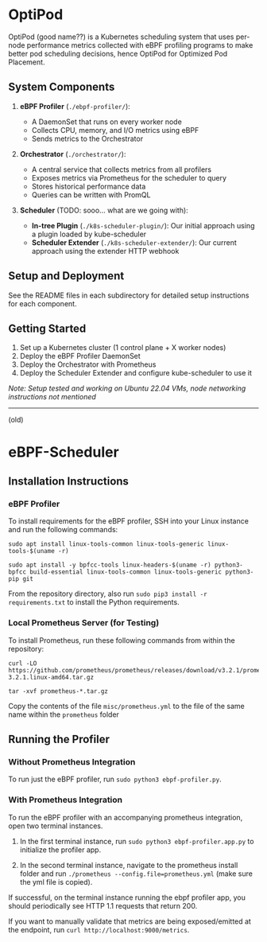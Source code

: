 # OptiPod

OptiPod (good name??) is a Kubernetes scheduling system that uses per-node performance metrics collected with eBPF profiling programs to make better pod scheduling decisions, hence OptiPod for Optimized Pod Placement.

## System Components

1. **eBPF Profiler** (`./ebpf-profiler/`): 
   - A DaemonSet that runs on every worker node
   - Collects CPU, memory, and I/O metrics using eBPF
   - Sends metrics to the Orchestrator

2. **Orchestrator** (`./orchestrator/`): 
   - A central service that collects metrics from all profilers
   - Exposes metrics via Prometheus for the scheduler to query
   - Stores historical performance data
   - Queries can be written with PromQL

3. **Scheduler** (TODO: sooo... what are we going with): 
   - **In-tree Plugin** (`./k8s-scheduler-plugin/`): Our initial approach using a plugin loaded by kube-scheduler
   - **Scheduler Extender** (`./k8s-scheduler-extender/`): Our current approach using the extender HTTP webhook

## Setup and Deployment

See the README files in each subdirectory for detailed setup instructions for each component.

## Getting Started

1. Set up a Kubernetes cluster (1 control plane + X worker nodes)
2. Deploy the eBPF Profiler DaemonSet
3. Deploy the Orchestrator with Prometheus
4. Deploy the Scheduler Extender and configure kube-scheduler to use it

*Note: Setup tested and working on Ubuntu 22.04 VMs, node networking instructions not mentioned*


---

(old)

# eBPF-Scheduler

## Installation Instructions
### eBPF Profiler
To install requirements for the eBPF profiler, SSH into your Linux instance and run the following commands:
```
sudo apt install linux-tools-common linux-tools-generic linux-tools-$(uname -r)

sudo apt install -y bpfcc-tools linux-headers-$(uname -r) python3-bpfcc build-essential linux-tools-common linux-tools-generic python3-pip git
```
From the repository directory, also run `sudo pip3 install -r requirements.txt` to install the Python requirements.

### Local Prometheus Server (for Testing)
To install Prometheus, run these following commands from within the repository:
```
curl -LO https://github.com/prometheus/prometheus/releases/download/v3.2.1/prometheus-3.2.1.linux-amd64.tar.gz

tar -xvf prometheus-*.tar.gz
```

Copy the contents of the file `misc/prometheus.yml` to the file of the same name within the `prometheus` folder


## Running the Profiler
### Without Prometheus Integration
To run just the eBPF profiler, run `sudo python3 ebpf-profiler.py`.

### With Prometheus Integration
To run the eBPF profiler with an accompanying prometheus integration, open two terminal instances.

1. In the first terminal instance, run `sudo python3 ebpf-profiler.app.py` to initialize the profiler app.

2. In the second terminal instance, navigate to the prometheus install folder and run `./prometheus --config.file=prometheus.yml` (make sure the yml file is copied).

If successful, on the terminal instance running the ebpf profiler app, you should periodically see HTTP 1.1 requests that return 200.

If you want to manually validate that metrics are being exposed/emitted at the endpoint, run `curl http://localhost:9000/metrics`. 

